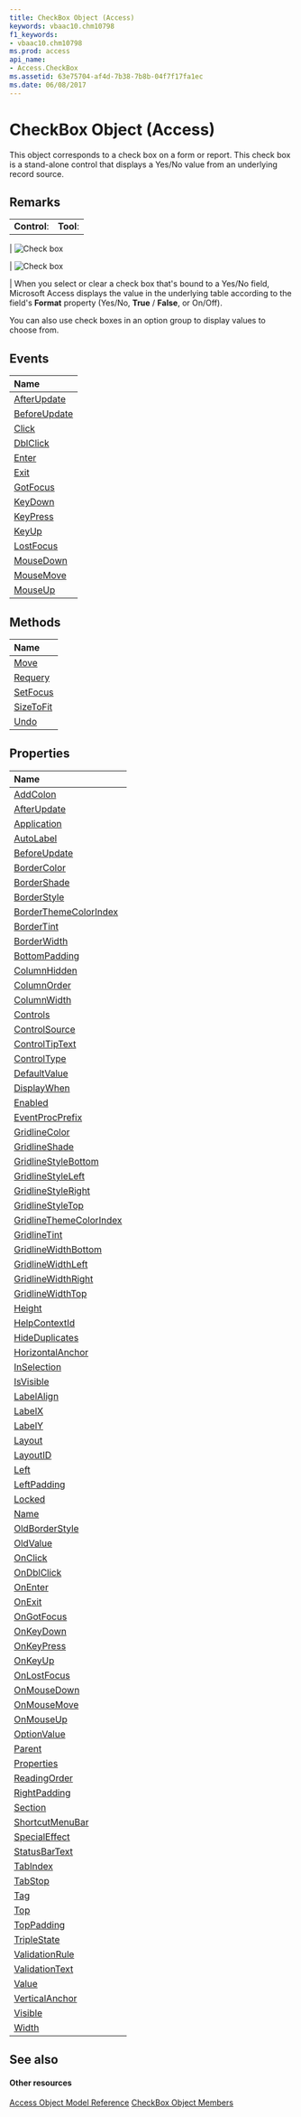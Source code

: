 ```yaml
---
title: CheckBox Object (Access)
keywords: vbaac10.chm10798
f1_keywords:
- vbaac10.chm10798
ms.prod: access
api_name:
- Access.CheckBox
ms.assetid: 63e75704-af4d-7b38-7b8b-04f7f17fa1ec
ms.date: 06/08/2017
---
```



# CheckBox Object (Access)

This object corresponds to a check box on a form or report. This check box is a stand-alone control that displays a Yes/No value from an underlying record source.


## Remarks


|||
|:-----|:-----|
|**Control**:|**Tool**:|
|
![Check box](/images/t-chkbox_ZA06053977.gif)

|
![Check box](/images/chkbox_ZA06047229.gif)

|
When you select or clear a check box that's bound to a Yes/No field, Microsoft Access displays the value in the underlying table according to the field's **Format** property (Yes/No, **True** / **False**, or On/Off).

You can also use check boxes in an option group to display values to choose from.


## Events



|**Name**|
|:-----|
|[AfterUpdate](http://msdn.microsoft.com/library/dfcb46c7-fe13-02a5-4d1e-e3e897b738ae%28Office.15%29.aspx)|
|[BeforeUpdate](http://msdn.microsoft.com/library/cc0951d0-8772-8d76-5eb6-0507026587eb%28Office.15%29.aspx)|
|[Click](http://msdn.microsoft.com/library/15c55276-ef6e-bcb4-09fd-2a457df79387%28Office.15%29.aspx)|
|[DblClick](http://msdn.microsoft.com/library/dea6c8ff-47d5-de41-8099-a36b4c53c665%28Office.15%29.aspx)|
|[Enter](http://msdn.microsoft.com/library/512122ce-f438-46d6-4990-6fff469bc68e%28Office.15%29.aspx)|
|[Exit](http://msdn.microsoft.com/library/5a805d97-8d63-1635-f41a-e18aa9437d59%28Office.15%29.aspx)|
|[GotFocus](http://msdn.microsoft.com/library/3437bdf0-cc5e-d09d-3607-9fd283613243%28Office.15%29.aspx)|
|[KeyDown](http://msdn.microsoft.com/library/185941fa-3ae0-47ba-b3c5-b4acd82417f8%28Office.15%29.aspx)|
|[KeyPress](http://msdn.microsoft.com/library/946df95c-da92-1977-6bb5-ecabbb5f8ee2%28Office.15%29.aspx)|
|[KeyUp](http://msdn.microsoft.com/library/4e86b4c2-e287-db2c-4e74-f73efd7a064c%28Office.15%29.aspx)|
|[LostFocus](http://msdn.microsoft.com/library/b93f5eb0-4afc-28af-cd03-cbbd23500f39%28Office.15%29.aspx)|
|[MouseDown](http://msdn.microsoft.com/library/6281cd33-662e-e73f-5365-5784aca5c5df%28Office.15%29.aspx)|
|[MouseMove](http://msdn.microsoft.com/library/f45a89b3-eab8-0757-1ac8-b2aebaa47a1f%28Office.15%29.aspx)|
|[MouseUp](http://msdn.microsoft.com/library/704acc3b-6ff6-fb0e-9adf-bd34185443e4%28Office.15%29.aspx)|

## Methods



|**Name**|
|:-----|
|[Move](http://msdn.microsoft.com/library/147a42c1-4e1d-f814-e8a6-5a0d328cf79c%28Office.15%29.aspx)|
|[Requery](http://msdn.microsoft.com/library/0385fddc-7a97-1bf3-50d2-61f0978ea359%28Office.15%29.aspx)|
|[SetFocus](http://msdn.microsoft.com/library/68d0ec9e-7a2e-1402-6a2a-38caad5d13bb%28Office.15%29.aspx)|
|[SizeToFit](http://msdn.microsoft.com/library/79309619-c2f7-d43a-5f92-ef2c4d1af208%28Office.15%29.aspx)|
|[Undo](http://msdn.microsoft.com/library/e69e5d59-398d-744c-0a99-e2ca9b290c9b%28Office.15%29.aspx)|

## Properties



|**Name**|
|:-----|
|[AddColon](http://msdn.microsoft.com/library/16a1bdf0-3290-a465-e275-25a1097d01fc%28Office.15%29.aspx)|
|[AfterUpdate](http://msdn.microsoft.com/library/eaef525d-4447-86b5-9567-311e7324b720%28Office.15%29.aspx)|
|[Application](http://msdn.microsoft.com/library/b47ba26d-bd87-ec43-381a-c93b654c08e2%28Office.15%29.aspx)|
|[AutoLabel](http://msdn.microsoft.com/library/b79869ae-f295-a747-37d7-f48a98c300c8%28Office.15%29.aspx)|
|[BeforeUpdate](http://msdn.microsoft.com/library/4eb1070e-9485-7ebc-70c2-48bba4b8cd88%28Office.15%29.aspx)|
|[BorderColor](http://msdn.microsoft.com/library/21f40b75-756c-df56-11bc-824ef796797e%28Office.15%29.aspx)|
|[BorderShade](http://msdn.microsoft.com/library/4be270c7-a093-0315-71ba-7fd8a6ec26a3%28Office.15%29.aspx)|
|[BorderStyle](http://msdn.microsoft.com/library/8d2c64cd-b5ca-0c02-1332-3887929ecee5%28Office.15%29.aspx)|
|[BorderThemeColorIndex](http://msdn.microsoft.com/library/5b7fd629-a896-ab01-b965-2a2f0d7724a7%28Office.15%29.aspx)|
|[BorderTint](http://msdn.microsoft.com/library/57e00b53-89eb-3cee-a075-9eb3c9ab60ee%28Office.15%29.aspx)|
|[BorderWidth](http://msdn.microsoft.com/library/c10ee0fd-10b8-e35e-d042-b319276b50f8%28Office.15%29.aspx)|
|[BottomPadding](http://msdn.microsoft.com/library/15c760b6-a64f-4ea7-4923-fa0783681a1d%28Office.15%29.aspx)|
|[ColumnHidden](http://msdn.microsoft.com/library/9a6c271c-566c-e18c-ae85-8d35b4487cb2%28Office.15%29.aspx)|
|[ColumnOrder](http://msdn.microsoft.com/library/b485afc6-b19a-cd0a-990e-9de14f6f9104%28Office.15%29.aspx)|
|[ColumnWidth](http://msdn.microsoft.com/library/8a545cee-33fd-8105-d3c2-665ec269c18e%28Office.15%29.aspx)|
|[Controls](http://msdn.microsoft.com/library/4003f288-678f-57a7-0be7-a57517f14188%28Office.15%29.aspx)|
|[ControlSource](http://msdn.microsoft.com/library/167d8da3-0489-ca23-2821-e455b8ac2d53%28Office.15%29.aspx)|
|[ControlTipText](http://msdn.microsoft.com/library/b37aaf1a-a436-636c-f529-85720810aec0%28Office.15%29.aspx)|
|[ControlType](http://msdn.microsoft.com/library/d9a714d8-7381-44f1-882a-57233819e024%28Office.15%29.aspx)|
|[DefaultValue](http://msdn.microsoft.com/library/3bbeaae3-3f94-0841-306d-a73e56cac461%28Office.15%29.aspx)|
|[DisplayWhen](http://msdn.microsoft.com/library/9236d99e-df4d-5342-e60c-162abe7de8d6%28Office.15%29.aspx)|
|[Enabled](http://msdn.microsoft.com/library/48bf27fa-f08e-6fc9-ad92-6ec489b80801%28Office.15%29.aspx)|
|[EventProcPrefix](http://msdn.microsoft.com/library/9ab63762-34fb-06f4-3b79-97471152c939%28Office.15%29.aspx)|
|[GridlineColor](http://msdn.microsoft.com/library/6d3343aa-3505-dbb9-7e61-6b5c8d67b9f5%28Office.15%29.aspx)|
|[GridlineShade](http://msdn.microsoft.com/library/6f59985a-9b2d-e563-f0ed-dfe938e27331%28Office.15%29.aspx)|
|[GridlineStyleBottom](http://msdn.microsoft.com/library/2326ec85-b37b-cc97-d8f3-4913c936436b%28Office.15%29.aspx)|
|[GridlineStyleLeft](http://msdn.microsoft.com/library/c4a0cf6d-488c-5978-d3db-184909c79723%28Office.15%29.aspx)|
|[GridlineStyleRight](http://msdn.microsoft.com/library/9c78a907-1801-ca30-f24e-6cfa25560a94%28Office.15%29.aspx)|
|[GridlineStyleTop](http://msdn.microsoft.com/library/a9bd50a3-0fc1-b39d-ab04-38b06bc2bb65%28Office.15%29.aspx)|
|[GridlineThemeColorIndex](http://msdn.microsoft.com/library/85f36c8d-e62e-8d41-331f-ec8abd509992%28Office.15%29.aspx)|
|[GridlineTint](http://msdn.microsoft.com/library/710894e8-4271-069f-7e3e-46d39da22daa%28Office.15%29.aspx)|
|[GridlineWidthBottom](http://msdn.microsoft.com/library/04495e96-0ee3-399e-4718-d372cdb3bc4d%28Office.15%29.aspx)|
|[GridlineWidthLeft](http://msdn.microsoft.com/library/8eff7dcf-e5fc-74d2-2685-fac6f945c661%28Office.15%29.aspx)|
|[GridlineWidthRight](http://msdn.microsoft.com/library/7a51f6bf-bf21-2233-b74e-4d2925df0b1d%28Office.15%29.aspx)|
|[GridlineWidthTop](http://msdn.microsoft.com/library/337537e4-7754-40a9-b5e7-c672076578f9%28Office.15%29.aspx)|
|[Height](http://msdn.microsoft.com/library/c45447cc-6659-c370-398d-fd7d4888f7a2%28Office.15%29.aspx)|
|[HelpContextId](http://msdn.microsoft.com/library/205d8d08-4060-7ac3-8bb2-99d381bbef50%28Office.15%29.aspx)|
|[HideDuplicates](http://msdn.microsoft.com/library/60f024b3-113f-4509-6556-cc51ad656c85%28Office.15%29.aspx)|
|[HorizontalAnchor](http://msdn.microsoft.com/library/6169f797-eb38-933e-96ca-d1b3259eb2e7%28Office.15%29.aspx)|
|[InSelection](http://msdn.microsoft.com/library/0dd5f74a-fd36-8bc2-90f8-039d1f83004b%28Office.15%29.aspx)|
|[IsVisible](http://msdn.microsoft.com/library/2fa958e4-1580-c69e-739a-3b9e49a5713f%28Office.15%29.aspx)|
|[LabelAlign](http://msdn.microsoft.com/library/255be436-51d3-0926-a7ce-a5b595ff59ce%28Office.15%29.aspx)|
|[LabelX](http://msdn.microsoft.com/library/5067374b-9e37-3e13-003c-c3688812221f%28Office.15%29.aspx)|
|[LabelY](http://msdn.microsoft.com/library/7f016e78-850e-f55e-bc56-b574b453cede%28Office.15%29.aspx)|
|[Layout](http://msdn.microsoft.com/library/aed408d0-7e94-0b2f-7746-1a456d140a91%28Office.15%29.aspx)|
|[LayoutID](http://msdn.microsoft.com/library/a54fcf07-a233-aa9d-4014-4fd75abe5591%28Office.15%29.aspx)|
|[Left](http://msdn.microsoft.com/library/0d4eb8e2-b45a-a293-5d71-3b13743283bc%28Office.15%29.aspx)|
|[LeftPadding](http://msdn.microsoft.com/library/8a12399e-d8bc-54a2-c4ba-88e3b0dc7d58%28Office.15%29.aspx)|
|[Locked](http://msdn.microsoft.com/library/0f0b6f34-d389-8376-81fd-cff5a93ca4c1%28Office.15%29.aspx)|
|[Name](http://msdn.microsoft.com/library/545d17e4-f695-33ab-8e72-4c8e048b86d4%28Office.15%29.aspx)|
|[OldBorderStyle](http://msdn.microsoft.com/library/255ec4d3-dff4-d63e-38a1-ad9a36e08104%28Office.15%29.aspx)|
|[OldValue](http://msdn.microsoft.com/library/b0e0261d-82d2-47e1-3e0b-b9582798cd9a%28Office.15%29.aspx)|
|[OnClick](http://msdn.microsoft.com/library/3721a21b-77dd-5f43-baea-e7e98647c17a%28Office.15%29.aspx)|
|[OnDblClick](http://msdn.microsoft.com/library/3c4f98d5-3190-e88b-50ce-df08a3c4aac0%28Office.15%29.aspx)|
|[OnEnter](http://msdn.microsoft.com/library/54894c2c-e0ab-8679-a55a-df44af856f8a%28Office.15%29.aspx)|
|[OnExit](http://msdn.microsoft.com/library/fd52a8c3-7d49-9504-9afd-f6132f138690%28Office.15%29.aspx)|
|[OnGotFocus](http://msdn.microsoft.com/library/eaa59b30-d037-2b3a-1e24-e5ea9a11f0f3%28Office.15%29.aspx)|
|[OnKeyDown](http://msdn.microsoft.com/library/ead6dc7b-2be4-a8c4-6f4a-7b3fcfcacc48%28Office.15%29.aspx)|
|[OnKeyPress](http://msdn.microsoft.com/library/a1f83ff8-b334-0314-8041-38a357b8c5a8%28Office.15%29.aspx)|
|[OnKeyUp](http://msdn.microsoft.com/library/a3e08de2-f135-b7e2-6d7e-c3030674f7be%28Office.15%29.aspx)|
|[OnLostFocus](http://msdn.microsoft.com/library/b2f7b85b-73c3-b47c-5a31-b9b733208901%28Office.15%29.aspx)|
|[OnMouseDown](http://msdn.microsoft.com/library/236c9263-4238-ec07-d239-2481575ab8c6%28Office.15%29.aspx)|
|[OnMouseMove](http://msdn.microsoft.com/library/a3d86d09-c821-72a4-f48e-2cd022c2659d%28Office.15%29.aspx)|
|[OnMouseUp](http://msdn.microsoft.com/library/898c8b44-d2f6-7d4f-f3b8-5d71d893eca1%28Office.15%29.aspx)|
|[OptionValue](http://msdn.microsoft.com/library/fffd881e-190a-aa42-b54f-f8fe629f7d02%28Office.15%29.aspx)|
|[Parent](http://msdn.microsoft.com/library/c95e4144-3bf5-f38c-dbb5-02e752459c0a%28Office.15%29.aspx)|
|[Properties](http://msdn.microsoft.com/library/ae014699-7594-181d-7f98-e72f7cf3c071%28Office.15%29.aspx)|
|[ReadingOrder](http://msdn.microsoft.com/library/b0c40eaf-447a-0051-6ffe-2c7895cdbb58%28Office.15%29.aspx)|
|[RightPadding](http://msdn.microsoft.com/library/669e17f4-586f-1ea3-a239-c72902970f89%28Office.15%29.aspx)|
|[Section](http://msdn.microsoft.com/library/0b78f0d4-c34f-ef4c-8cfc-800e68e9be44%28Office.15%29.aspx)|
|[ShortcutMenuBar](http://msdn.microsoft.com/library/1f9bf8b4-d0c7-ddd3-9c4f-cb9bd863463e%28Office.15%29.aspx)|
|[SpecialEffect](http://msdn.microsoft.com/library/5e09067e-1648-8f95-f10a-5e125c28def5%28Office.15%29.aspx)|
|[StatusBarText](http://msdn.microsoft.com/library/5b199d3e-b79d-f611-9e66-1816f5c60f25%28Office.15%29.aspx)|
|[TabIndex](http://msdn.microsoft.com/library/094064c7-83f3-8d3d-25f2-b5b2956331ef%28Office.15%29.aspx)|
|[TabStop](http://msdn.microsoft.com/library/2949f9f9-a18d-900b-cc43-05732b91eb19%28Office.15%29.aspx)|
|[Tag](http://msdn.microsoft.com/library/3aa44f1b-9373-86df-fd78-ac9f5e3f8108%28Office.15%29.aspx)|
|[Top](http://msdn.microsoft.com/library/61c03e90-c5cc-c316-64dc-26293db3cf13%28Office.15%29.aspx)|
|[TopPadding](http://msdn.microsoft.com/library/e3fc7819-8cb1-44b9-dc13-6e5c75bff62b%28Office.15%29.aspx)|
|[TripleState](http://msdn.microsoft.com/library/f2c9f398-6e1b-00cb-4033-b0fb5a83e737%28Office.15%29.aspx)|
|[ValidationRule](http://msdn.microsoft.com/library/4ebb1371-acd0-2227-49e9-ec646a0daaad%28Office.15%29.aspx)|
|[ValidationText](http://msdn.microsoft.com/library/25f8d9be-1015-4ff7-c088-569b8995e80b%28Office.15%29.aspx)|
|[Value](http://msdn.microsoft.com/library/a19b0395-eebb-42d6-58b8-affbe56a72b5%28Office.15%29.aspx)|
|[VerticalAnchor](http://msdn.microsoft.com/library/71b3b605-ff9f-b383-d367-0701c078a910%28Office.15%29.aspx)|
|[Visible](http://msdn.microsoft.com/library/90d15ba3-525b-81cb-5768-2b4f9c3b9a70%28Office.15%29.aspx)|
|[Width](http://msdn.microsoft.com/library/a5756720-ee33-6a47-e4eb-ec54b11cd45a%28Office.15%29.aspx)|

## See also


#### Other resources


[Access Object Model Reference](http://msdn.microsoft.com/library/2de134a4-6c5c-d2a3-8377-f4dd973ba650%28Office.15%29.aspx)
[CheckBox Object Members](http://msdn.microsoft.com/library/aeefeae7-4053-ec23-80ef-1da1099f54f0%28Office.15%29.aspx)
